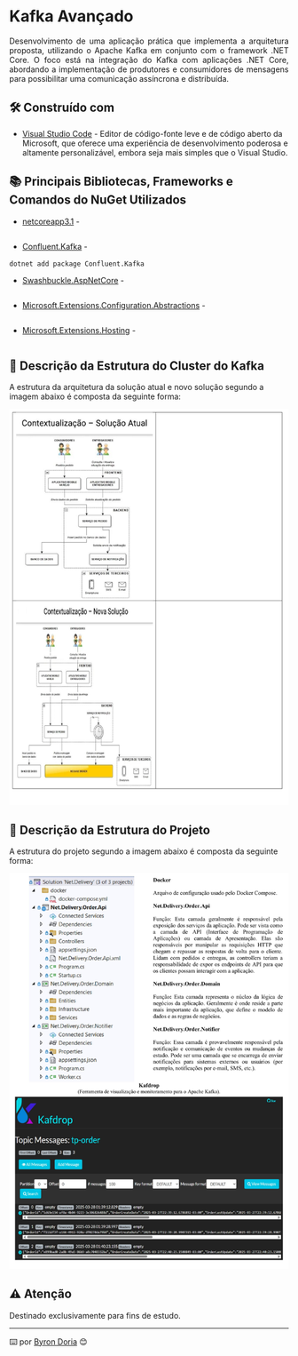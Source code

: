 # Kafka Avançado

<p align="justify"> 
Desenvolvimento de uma aplicação prática que implementa a arquitetura proposta, utilizando o Apache Kafka em conjunto com o framework .NET Core. O foco está na integração do Kafka com aplicações .NET Core, abordando a implementação de produtores e consumidores de mensagens para possibilitar uma comunicação assíncrona e distribuída.
</p> 

## 🛠️ Construído com 

* [Visual Studio Code](https://code.visualstudio.com/) - Editor de código-fonte leve e de código aberto da Microsoft, que oferece uma experiência de desenvolvimento poderosa e altamente personalizável, embora seja mais simples que o Visual Studio.

## 📚 Principais Bibliotecas, Frameworks e Comandos do NuGet Utilizados

* [netcoreapp3.1]() - 

```

```

* [Confluent.Kafka]() -  

```
dotnet add package Confluent.Kafka
```

* [Swashbuckle.AspNetCore]() - 

```

```

* [Microsoft.Extensions.Configuration.Abstractions]() - 

```

```

* [Microsoft.Extensions.Hosting]() - 

```

```

## 🚧 Descrição da Estrutura do Cluster do Kafka

A estrutura da arquitetura da solução atual e novo solução segundo a imagem abaixo é composta da seguinte forma:

![EstruturaDoProjeto](screenshots/estruturaSolucao.png)

## 🚧 Descrição da Estrutura do Projeto

A estrutura do projeto segundo a imagem abaixo é composta da seguinte forma:

![EstruturaDoProjeto](screenshots/estruturaProjeto.png)

## ⚠️ Atenção 

Destinado exclusivamente para fins de estudo.

---
⌨️ por [Byron Doria](https://gist.github.com/lohhans) 😊
